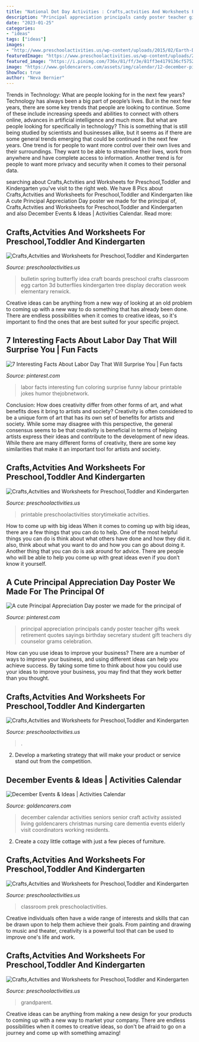 ```yaml
---
title: "National Dot Day Activities : Crafts,actvities And Worksheets For Preschool,toddler And Kindergarten"
description: "Principal appreciation principals candy poster teacher gifts week retirement quotes sayings birthday secretary student gift teachers diy counselor grams celebration"
date: "2023-01-25"
categories:
- "ideas"
tags: ["ideas"]
images:
- "http://www.preschoolactivities.us/wp-content/uploads/2015/02/Earth-Day-craft-idea-for-kids.jpg"
featuredImage: "https://www.preschoolactivities.us/wp-content/uploads/2015/06/grandparents-day-craft-idea-for-kids-1.jpg"
featured_image: "https://i.pinimg.com/736x/81/ff/3e/81ff3e4179136cf5752f87ab2a258fab--principals-appreciation-day-school-principal-appreciation.jpg"
image: "https://www.goldencarers.com/assets/img/calendar/12-december-pinterest.jpg"
ShowToc: true
author: "Neva Bernier"
---
```



Trends in Technology: What are people looking for in the next few years?
Technology has always been a big part of people’s lives. But in the next few years, there are some key trends that people are looking to continue. 
Some of these include increasing speeds and abilities to connect with others online, advances in artificial intelligence and much more. 
But what are people looking for specifically in technology? This is something that is still being studied by scientists and businesses alike, but it seems as if there are some general trends emerging that could be continued in the next few years. 
One trend is for people to want more control over their own lives and their surroundings. They want to be able to streamline their lives, work from anywhere and have complete access to information. 
Another trend is for people to want more privacy and security when it comes to their personal data.

	

		
searching about Crafts,Actvities and Worksheets for Preschool,Toddler and Kindergarten you've visit to the right web. We have 8 Pics about Crafts,Actvities and Worksheets for Preschool,Toddler and Kindergarten like A cute Principal Appreciation Day poster we made for the principal of, Crafts,Actvities and Worksheets for Preschool,Toddler and Kindergarten and also December Events &amp; Ideas | Activities Calendar. Read more:
		
    
## Crafts,Actvities And Worksheets For Preschool,Toddler And Kindergarten

<img loading=lazy src="http://www.preschoolactivities.us/wp-content/uploads/2015/01/spring-bulletin-board-idea.jpg" onerror="this.onerror=null;this.src='https://tse4.mm.bing.net/th?id=OIP.2htonsslQtAm4WMREofQAgHaJ3&amp;pid=15.1';" alt="Crafts,Actvities and Worksheets for Preschool,Toddler and Kindergarten">

_Source: preschoolactivities.us_

>bulletin spring butterfly idea craft boards preschool crafts classroom egg carton 3d butterflies kindergarten tree display decoration week elementary renwick. 

	

Creative ideas can be anything from a new way of looking at an old problem to coming up with a new way to do something that has already been done. There are endless possibilities when it comes to creative ideas, so it's important to find the ones that are best suited for your specific project.

    
## 7 Interesting Facts About Labor Day That Will Surprise You | Fun Facts

<img loading=lazy src="https://i.pinimg.com/736x/5f/49/df/5f49df33fa22947ecfca645e238bd1f1--interesting-facts-about-labor-day.jpg" onerror="this.onerror=null;this.src='https://tse4.mm.bing.net/th?id=OIP.N54mGiWgsyOuTwGXrd_EMAHaLW&amp;pid=15.1';" alt="7 Interesting Facts About Labor Day That Will Surprise You | Fun facts">

_Source: pinterest.com_

>labor facts interesting fun coloring surprise funny labour printable jokes humor thejobnetwork. 

	

Conclusion: How does creativity differ from other forms of art, and what benefits does it bring to artists and society?
Creativity is often considered to be a unique form of art that has its own set of benefits for artists and society. While some may disagree with this perspective, the general consensus seems to be that creativity is beneficial in terms of helping artists express their ideas and contribute to the development of new ideas. While there are many different forms of creativity, there are some key similarities that make it an important tool for artists and society.

    
## Crafts,Actvities And Worksheets For Preschool,Toddler And Kindergarten

<img loading=lazy src="https://www.preschoolactivities.us/wp-content/uploads/2015/03/paper-plate-ladybug-craft-ideas.jpg" onerror="this.onerror=null;this.src='https://tse3.mm.bing.net/th?id=OIP.eJSC2uLNyQe0QygxDn6_6AAAAA&amp;pid=15.1';" alt="Crafts,Actvities and Worksheets for Preschool,Toddler and Kindergarten">

_Source: preschoolactivities.us_

>printable preschoolactivities storytimekatie actvities. 

	

How to come up with big ideas
When it comes to coming up with big ideas, there are a few things that you can do to help. One of the most helpful things you can do is think about what others have done and how they did it. also, think about what you want to do and how you can go about doing it. Another thing that you can do is ask around for advice. There are people who will be able to help you come up with great ideas even if you don’t know it yourself.

    
## A Cute Principal Appreciation Day Poster We Made For The Principal Of

<img loading=lazy src="https://i.pinimg.com/736x/81/ff/3e/81ff3e4179136cf5752f87ab2a258fab--principals-appreciation-day-school-principal-appreciation.jpg" onerror="this.onerror=null;this.src='https://tse1.mm.bing.net/th?id=OIP.0rKgN7sX1U4aPidDMCxctAHaLH&amp;pid=15.1';" alt="A cute Principal Appreciation Day poster we made for the principal of">

_Source: pinterest.com_

>principal appreciation principals candy poster teacher gifts week retirement quotes sayings birthday secretary student gift teachers diy counselor grams celebration. 

	

How can you use ideas to improve your business?
There are a number of ways to improve your business, and using different ideas can help you achieve success. By taking some time to think about how you could use your ideas to improve your business, you may find that they work better than you thought.

    
## Crafts,Actvities And Worksheets For Preschool,Toddler And Kindergarten

<img loading=lazy src="http://www.preschoolactivities.us/wp-content/uploads/2015/02/Earth-Day-craft-idea-for-kids.jpg" onerror="this.onerror=null;this.src='https://tse3.mm.bing.net/th?id=OIP.3Vt0DvTRbdmMGNrbHJXQnwHaJ4&amp;pid=15.1';" alt="Crafts,Actvities and Worksheets for Preschool,Toddler and Kindergarten">

_Source: preschoolactivities.us_

>. 

	

2. Develop a marketing strategy that will make your product or service stand out from the competition.

    
## December Events &amp; Ideas | Activities Calendar

<img loading=lazy src="https://www.goldencarers.com/assets/img/calendar/12-december-pinterest.jpg" onerror="this.onerror=null;this.src='https://tse1.mm.bing.net/th?id=OIP.8xO4TywZTM_MfOcrDKGxqQHaMP&amp;pid=15.1';" alt="December Events &amp; Ideas | Activities Calendar">

_Source: goldencarers.com_

>december calendar activities seniors senior craft activity assisted living goldencarers christmas nursing care dementia events elderly visit coordinators working residents. 

	

2. Create a cozy little cottage with just a few pieces of furniture.

    
## Crafts,Actvities And Worksheets For Preschool,Toddler And Kindergarten

<img loading=lazy src="http://www.preschoolactivities.us/wp-content/uploads/2015/02/april-bulletin-board-1.jpg" onerror="this.onerror=null;this.src='https://tse1.mm.bing.net/th?id=OIP.IT6kOu0ZYhZIHwcMfFXmogHaJ3&amp;pid=15.1';" alt="Crafts,Actvities and Worksheets for Preschool,Toddler and Kindergarten">

_Source: preschoolactivities.us_

>classroom prek preschoolactivities. 

	

Creative individuals often have a wide range of interests and skills that can be drawn upon to help them achieve their goals. From painting and drawing to music and theater, creativity is a powerful tool that can be used to improve one's life and work.

    
## Crafts,Actvities And Worksheets For Preschool,Toddler And Kindergarten

<img loading=lazy src="https://www.preschoolactivities.us/wp-content/uploads/2015/06/grandparents-day-craft-idea-for-kids-1.jpg" onerror="this.onerror=null;this.src='https://tse3.mm.bing.net/th?id=OIP.Usd4FKjJQpjxSn9-tTjmxwHaFj&amp;pid=15.1';" alt="Crafts,Actvities and Worksheets for Preschool,Toddler and Kindergarten">

_Source: preschoolactivities.us_

>grandparent. 

	

Creative ideas can be anything from making a new design for your products to coming up with a new way to market your company. There are endless possibilities when it comes to creative ideas, so don't be afraid to go on a journey and come up with something amazing!

